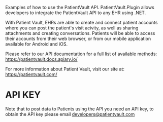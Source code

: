 Examples of how to use the PatientVault API. PatientVault.Plugin allows developers to integrate the PatientVault API to any EHR using .NET. 

With Patient Vault, EHRs are able to create and connect patient accounts where you can post the patient's visit acivity, as well as 
sharing  attachments and creating conversations. Patients will be able to access their accounts from their web browser, or from our 
mobile application available for Android and iOS.

Please refer to our API documentation for a full list of available methods: 
https://patientvault.docs.apiary.io/

For more information about Patient Vault, visit our site at: 
https://patientvault.com/

# API KEY #

Note that to post data to Patients using the API you need an API key, to obtain the API key please email developers@patientvault.com

